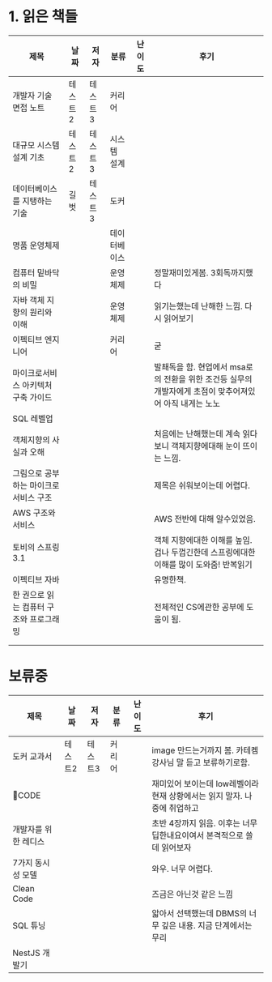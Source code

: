 # 1. 읽은 책들

| 제목                     | 날짜   | 저자   | 분류     | 난이도 | 후기                                                           |
| ---------------------- | ---- | ---- | ------ | --- | ------------------------------------------------------------ |
| 개발자 기술 면접 노트           | 테스트2 | 테스트3 | 커리어    |     |                                                              |
| 대규모 시스템 설계 기초          | 테스트2 | 테스트3 | 시스템 설계 |     |                                                              |
| 데이터베이스를 지탱하는 기술        | 길벗   | 테스트3 | 도커     |     |                                                              |
| 명품 운영체제                |      |      | 데이터베이스 |     |                                                              |
| 컴퓨터 밑바닥의 비밀            |      |      | 운영체제   |     | 정말재미있게봄. 3회독까지했다                                             |
| 자바 객체 지향의 원리와 이해       |      |      | 운영체제   |     | 읽기는했는데 난해한 느낌. 다시 읽어보기                                       |
| 이펙티브 엔지니어              |      |      | 커리어    |     | 굳                                                            |
| 마이크로서비스 아키텍처 구축 가이드    |      |      |        |     | 발쵀독을 함. 현업에서 msa로의 전환을 위한 조건등 실무의 개발자에게 초점이 맞추어져있어 아직 내게는 노노 |
| SQL 레벨업                |      |      |        |     |                                                              |
| 객체지향의 사실과 오해           |      |      |        |     | 처음에는 난해했는데 계속 읽다 보니 객체지향에대해 눈이 뜨이는 느낌.                       |
| 그림으로 공부하는 마이크로서비스 구조   |      |      |        |     | 제목은 쉬워보이는데 어렵다.                                              |
| AWS 구조와 서비스            |      |      |        |     | AWS 전반에 대해 알수있었음.                                            |
| 토비의 스프링 3.1            |      |      |        |     | 객체 지향에대한 이해를 높임. 겁나 두껍긴한데 스프링에대한 이해를 많이 도와줌! 반복읽기            |
| 이펙티브 자바                |      |      |        |     | 유명한책.                                                        |
| 한 권으로 읽는 컴퓨터 구조와 프로그래밍 |      |      |        |     | 전체적인 CS에관한 공부에 도움이 됨.                                        |
|                        |      |      |        |     |                                                              |
|                        |      |      |        |     |                                                              |
# 보류중 

| 제목          | 날짜   | 저자   | 분류  | 난이도 | 후기                                         |
| ----------- | ---- | ---- | --- | --- | ------------------------------------------ |
| 도커 교과서      | 테스트2 | 테스트3 | 커리어 |     | image 만드는거까지 봄. 카테켐 강사님 말 듣고 보류하기로함.       |
| CODE       |      |      |     |     | 재미있어 보이는데 low레벨이라 현재 상황에서는 읽지 말자. 나중에 취업하고 |
| 개발자를 위한 레디스 |      |      |     |     | 초반 4장까지 읽음. 이후는 너무 딥한내요이여서 본격적으로 쓸데 읽어보자   |
| 7가지 동시성 모델  |      |      |     |     | 와우. 너무 어렵다.                                |
| Clean Code  |      |      |     |     | 즈금은 아닌것 같은 느낌                              |
| SQL 튜닝      |      |      |     |     | 앏아서 선택했는데 DBMS의 너무 깊은 내용. 지금 단계에서는 무리      |
| NestJS 개발기  |      |      |     |     |                                            |
